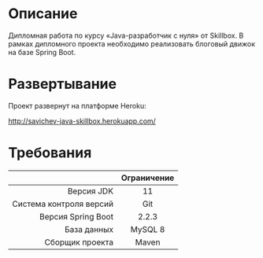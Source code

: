 # __Описание__

Дипломная работа по курсу «Java-разработчик c нуля» от Skillbox.
В рамках дипломного проекта необходимо реализовать блоговый движок на базе Spring Boot.

# __Развертывание__
Проект развернут на платформе Heroku:

http://savichev-java-skillbox.herokuapp.com/

# __Требования__
|                         |         Ограничение         |
|------------------------:|:---------------------------:|
|              Версия JDK |             11              |
| Система контроля версий |             Git             |
|      Версия Spring Boot |            2.2.3            |
|             База данных |           MySQL 8           |
|         Сборщик проекта |            Maven            |
